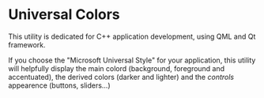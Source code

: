 # Universal Colors 

This utility is dedicated for C++ application development, using QML and Qt framework.

If you choose the "Microsoft Universal Style" for your application, this utility will helpfully display the main colord (background, foreground and accentuated), the derived colors (darker and lighter) and the *controls* appearence (buttons, sliders...)

